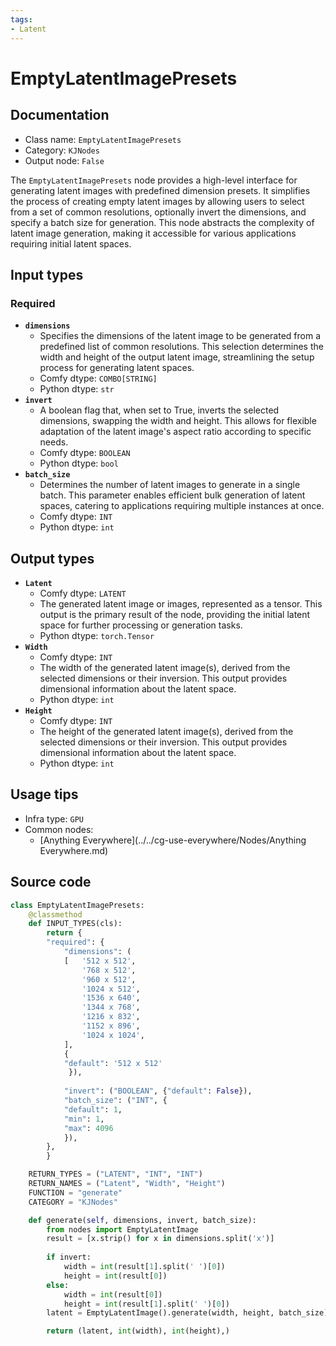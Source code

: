 ```yaml
---
tags:
- Latent
---
```


# EmptyLatentImagePresets
## Documentation
- Class name: `EmptyLatentImagePresets`
- Category: `KJNodes`
- Output node: `False`

The `EmptyLatentImagePresets` node provides a high-level interface for generating latent images with predefined dimension presets. It simplifies the process of creating empty latent images by allowing users to select from a set of common resolutions, optionally invert the dimensions, and specify a batch size for generation. This node abstracts the complexity of latent image generation, making it accessible for various applications requiring initial latent spaces.
## Input types
### Required
- **`dimensions`**
    - Specifies the dimensions of the latent image to be generated from a predefined list of common resolutions. This selection determines the width and height of the output latent image, streamlining the setup process for generating latent spaces.
    - Comfy dtype: `COMBO[STRING]`
    - Python dtype: `str`
- **`invert`**
    - A boolean flag that, when set to True, inverts the selected dimensions, swapping the width and height. This allows for flexible adaptation of the latent image's aspect ratio according to specific needs.
    - Comfy dtype: `BOOLEAN`
    - Python dtype: `bool`
- **`batch_size`**
    - Determines the number of latent images to generate in a single batch. This parameter enables efficient bulk generation of latent spaces, catering to applications requiring multiple instances at once.
    - Comfy dtype: `INT`
    - Python dtype: `int`
## Output types
- **`Latent`**
    - Comfy dtype: `LATENT`
    - The generated latent image or images, represented as a tensor. This output is the primary result of the node, providing the initial latent space for further processing or generation tasks.
    - Python dtype: `torch.Tensor`
- **`Width`**
    - Comfy dtype: `INT`
    - The width of the generated latent image(s), derived from the selected dimensions or their inversion. This output provides dimensional information about the latent space.
    - Python dtype: `int`
- **`Height`**
    - Comfy dtype: `INT`
    - The height of the generated latent image(s), derived from the selected dimensions or their inversion. This output provides dimensional information about the latent space.
    - Python dtype: `int`
## Usage tips
- Infra type: `GPU`
- Common nodes:
    - [Anything Everywhere](../../cg-use-everywhere/Nodes/Anything Everywhere.md)



## Source code
```python
class EmptyLatentImagePresets:
    @classmethod
    def INPUT_TYPES(cls):  
        return {
        "required": {
            "dimensions": (
            [   '512 x 512',
                '768 x 512',
                '960 x 512',
                '1024 x 512',
                '1536 x 640',
                '1344 x 768',
                '1216 x 832',
                '1152 x 896',
                '1024 x 1024',
            ],
            {
            "default": '512 x 512'
             }),
           
            "invert": ("BOOLEAN", {"default": False}),
            "batch_size": ("INT", {
            "default": 1,
            "min": 1,
            "max": 4096
            }),
        },
        }

    RETURN_TYPES = ("LATENT", "INT", "INT")
    RETURN_NAMES = ("Latent", "Width", "Height")
    FUNCTION = "generate"
    CATEGORY = "KJNodes"

    def generate(self, dimensions, invert, batch_size):
        from nodes import EmptyLatentImage
        result = [x.strip() for x in dimensions.split('x')]
        
        if invert:
            width = int(result[1].split(' ')[0])
            height = int(result[0])
        else:
            width = int(result[0])
            height = int(result[1].split(' ')[0])
        latent = EmptyLatentImage().generate(width, height, batch_size)[0]

        return (latent, int(width), int(height),)

```
